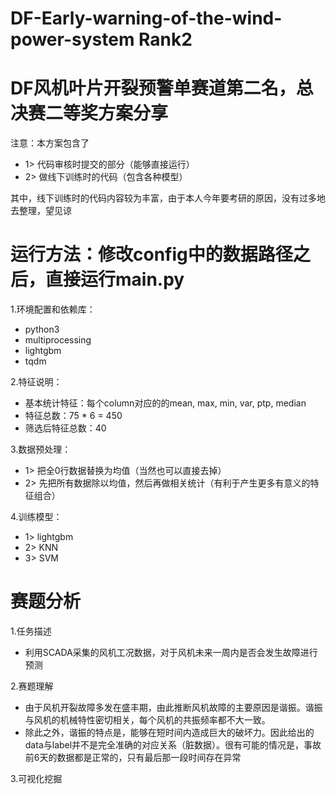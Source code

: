 # DF-Early-warning-of-the-wind-power-system Rank2
# DF风机叶片开裂预警单赛道第二名，总决赛二等奖方案分享
注意：本方案包含了
+ 1> 代码审核时提交的部分（能够直接运行）
+ 2> 做线下训练时的代码（包含各种模型）

其中，线下训练时的代码内容较为丰富，由于本人今年要考研的原因，没有过多地去整理，望见谅

# 运行方法：修改config中的数据路径之后，直接运行main.py
1.环境配置和依赖库：
+ python3
+ multiprocessing
+ lightgbm
+ tqdm

2.特征说明：
+ 基本统计特征：每个column对应的的mean, max, min, var, ptp, median
+ 特征总数：75 * 6 = 450
+ 筛选后特征总数：40

3.数据预处理：
+ 1> 把全0行数据替换为均值（当然也可以直接去掉）
+ 2> 先把所有数据除以均值，然后再做相关统计（有利于产生更多有意义的特征组合）

4.训练模型：
+ 1> lightgbm
+ 2> KNN
+ 3> SVM

# 赛题分析
1.任务描述
+ 利用SCADA采集的风机工况数据，对于风机未来一周内是否会发生故障进行预测

2.赛题理解
+ 由于风机开裂故障多发在盛丰期，由此推断风机故障的主要原因是谐振。谐振与风机的机械特性密切相关，每个风机的共振频率都不大一致。
+ 除此之外，谐振的特点是，能够在短时间内造成巨大的破坏力。因此给出的data与label并不是完全准确的对应关系（脏数据）。很有可能的情况是，事故前6天的数据都是正常的，只有最后那一段时间存在异常

3.可视化挖掘
